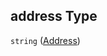 ## address Type

`string` ([Address](iea43\_anemometer_calibration-properties-calibration-lab-properties-address.md))
